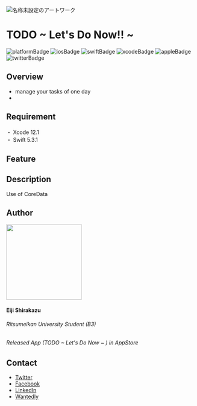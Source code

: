 ![名称未設定のアートワーク](https://user-images.githubusercontent.com/64912886/101236629-110ffa00-3716-11eb-8615-7e861defc529.jpg)
# TODO ~ Let's Do Now!! ~  
![platformBadge](https://img.shields.io/badge/platform-ios-blue?style=plastic)
![iosBadge](https://img.shields.io/badge/ios-14+-blue?style=plastic)
![swiftBadge](https://img.shields.io/badge/swift-5.3.1-orange?style=plastic&logo=swift)
![xcodeBadge](https://img.shields.io/badge/-Xcode-grey.svg?logo=xcode&style=plastic)
![appleBadge](https://img.shields.io/badge/AppStore-grey?style=plastic&logo=apple)
![twitterBadge](https://img.shields.io/badge/twitter-@cychow__app-red?style=plastic)

## Overview
- manage your tasks of one day
- 
## Requirement
・ Xcode 12.1  
・ Swift 5.3.1

## Feature

## Description
Use of CoreData

## Author
<img src="https://user-images.githubusercontent.com/64912886/101135777-a09ea580-364f-11eb-8e3e-4a7d25158a21.png" width="200"> 

#### Eiji Shirakazu
###### Ritsumeikan University Student (B3)
###### Released App (TODO ~ Let's Do Now ~ ) in AppStore

## Contact
- [Twitter](https://mobile.twitter.com/cychow_app)  
- [Facebook]()  
- [LinkedIn]()  
- [Wantedly]()  
